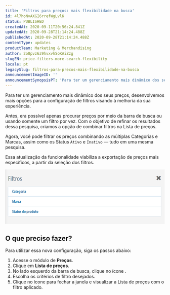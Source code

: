 ```yaml
---
title: 'Filtros para preços: mais flexibilidade na busca'
id: 4l7hoNvAXGI6rrefWgLvlK
status: PUBLISHED
createdAt: 2020-09-11T20:56:24.841Z
updatedAt: 2020-09-28T21:14:24.488Z
publishedAt: 2020-09-28T21:14:24.488Z
contentType: updates
productTeam: Marketing & Merchandising
author: 2o8pvz6z9hvxvhSoKAiZzg
slugEN: price-filters-more-search-flexibility
locale: pt
legacySlug: filtros-para-precos-mais-flexibilidade-na-busca
announcementImageID: ''
announcementSynopsisPT: 'Para ter um gerenciamento mais dinâmico dos seus preços, desenvolvemos mais opções para a configuração de filtros'
---
```


Para ter um gerenciamento mais dinâmico dos seus preços, desenvolvemos mais opções para a configuração de filtros visando à melhoria da sua experiência.

Antes, era possível apenas procurar preços por meio da barra de busca ou usando somente um filtro por vez. Com o objetivo de refinar os resultados dessa pesquisa, criamos a opção de combinar filtros na Lista de preços.

Agora, você pode filtrar os preços combinando as múltiplas Categorias e Marcas, assim como os Status `Ativo` e `Inativo` — tudo em uma mesma pesquisa.

Essa atualização da funcionalidade viabiliza a exportação de preços mais específicos, a partir da seleção dos filtros.

![filtro preco-PT](https://raw.githubusercontent.com/vtexdocs/help-center-content/refs/heads/main/docs/pt/announcements/2020/filtros-para-precos-mais-flexibilidade-na-busca_1.png)

## O que preciso fazer?
Para utilizar essa nova configuração, siga os passos  abaixo:

1. Acesse o módulo de **Preços**.
2. Clique em **Lista de preços**.
3. No lado esquerdo da barra de busca, clique no ícone <i class="fas fa-filter" title = "filtro"></i>.
4. Escolha os critérios de filtro desejados.
5. Clique no ícone <i class="fas fa-times" title = "X"></i> para fechar a janela e visualizar a Lista de preços com o filtro aplicado.

